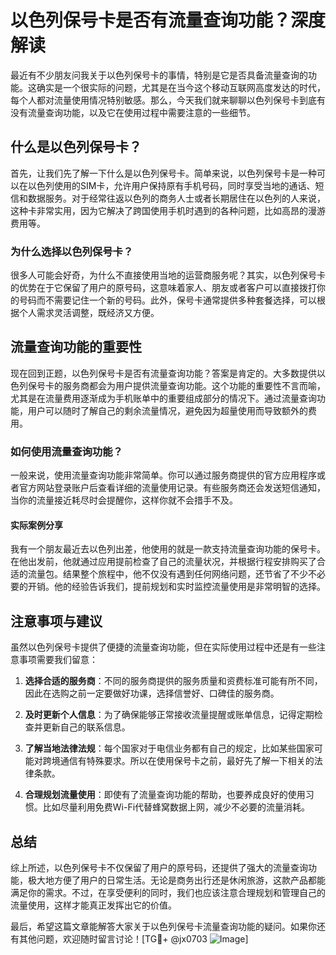 # 以色列保号卡是否有流量查询功能？深度解读

最近有不少朋友问我关于以色列保号卡的事情，特别是它是否具备流量查询的功能。这确实是一个很实际的问题，尤其是在当今这个移动互联网高度发达的时代，每个人都对流量使用情况特别敏感。那么，今天我们就来聊聊以色列保号卡到底有没有流量查询功能，以及它在使用过程中需要注意的一些细节。

## 什么是以色列保号卡？

首先，让我们先了解一下什么是以色列保号卡。简单来说，以色列保号卡是一种可以在以色列使用的SIM卡，允许用户保持原有手机号码，同时享受当地的通话、短信和数据服务。对于经常往返以色列的商务人士或者长期居住在以色列的人来说，这种卡非常实用，因为它解决了跨国使用手机时遇到的各种问题，比如高昂的漫游费用等。

### 为什么选择以色列保号卡？

很多人可能会好奇，为什么不直接使用当地的运营商服务呢？其实，以色列保号卡的优势在于它保留了用户的原号码，这意味着家人、朋友或者客户可以直接拨打你的号码而不需要记住一个新的号码。此外，保号卡通常提供多种套餐选择，可以根据个人需求灵活调整，既经济又方便。

## 流量查询功能的重要性

现在回到正题，以色列保号卡是否有流量查询功能？答案是肯定的。大多数提供以色列保号卡的服务商都会为用户提供流量查询功能。这个功能的重要性不言而喻，尤其是在流量费用逐渐成为手机账单中的重要组成部分的情况下。通过流量查询功能，用户可以随时了解自己的剩余流量情况，避免因为超量使用而导致额外的费用。

### 如何使用流量查询功能？

一般来说，使用流量查询功能非常简单。你可以通过服务商提供的官方应用程序或者官方网站登录账户后查看详细的流量使用记录。有些服务商还会发送短信通知，当你的流量接近耗尽时会提醒你，这样你就不会措手不及。

#### 实际案例分享

我有一个朋友最近去以色列出差，他使用的就是一款支持流量查询功能的保号卡。在他出发前，他就通过应用提前检查了自己的流量状况，并根据行程安排购买了合适的流量包。结果整个旅程中，他不仅没有遇到任何网络问题，还节省了不少不必要的开销。他的经验告诉我们，提前规划和实时监控流量使用是非常明智的选择。

## 注意事项与建议

虽然以色列保号卡提供了便捷的流量查询功能，但在实际使用过程中还是有一些注意事项需要我们留意：

1. **选择合适的服务商**：不同的服务商提供的服务质量和资费标准可能有所不同，因此在选购之前一定要做好功课，选择信誉好、口碑佳的服务商。
   
2. **及时更新个人信息**：为了确保能够正常接收流量提醒或账单信息，记得定期检查并更新自己的联系信息。

3. **了解当地法律法规**：每个国家对于电信业务都有自己的规定，比如某些国家可能对跨境通信有特殊要求。所以在使用保号卡之前，最好先了解一下相关的法律条款。

4. **合理规划流量使用**：即使有了流量查询功能的帮助，也要养成良好的使用习惯。比如尽量利用免费Wi-Fi代替蜂窝数据上网，减少不必要的流量消耗。

## 总结

综上所述，以色列保号卡不仅保留了用户的原号码，还提供了强大的流量查询功能，极大地方便了用户的日常生活。无论是商务出行还是休闲旅游，这款产品都能满足你的需求。不过，在享受便利的同时，我们也应该注意合理规划和管理自己的流量使用，这样才能真正发挥出它的价值。

最后，希望这篇文章能解答大家关于以色列保号卡流量查询功能的疑问。如果你还有其他问题，欢迎随时留言讨论！[TG💪+ @jx0703 ![Image](https://github.com/user-attachments/assets/dbca1d08-cadb-493c-b0ec-ad6f7a83f270)]